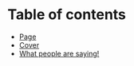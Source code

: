 # Table of contents

* [Page](README.md)
* [Cover](cover.md)
* [What people are saying!](what-people-are-saying.md)
